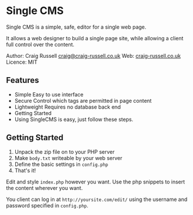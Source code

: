 # Single CMS #
Single CMS is a simple, safe, editor for a single web page.

It allows a web designer to build a single page site, while allowing a client full control over the content.

Author: Craig Russell [craig@craig-russell.co.uk](craig@craig-rusell.co.uk)
Web: [craig-russell.co.uk](http://www.craig-russell.co.uk)
Licence: MIT

## Features ##
*   Simple Easy to use interface
*   Secure Control which tags are permitted in page content
*   Lightweight Requires no database back end
*   Getting Started
*   Using SingleCMS is easy, just follow these steps.

## Getting Started ##
1.  Unpack the zip file on to your PHP server
2.  Make `body.txt` writeable by your web server
3.  Define the basic settings in `config.php`
4.  That's it!

Edit and style `index.php` however you want. Use the php snippets to insert the content wherever you want.

You client can log in at `http://yoursite.com/edit/` using the username and password specified in `config.php`.
